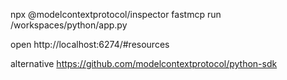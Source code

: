 npx @modelcontextprotocol/inspector fastmcp run /workspaces/python/app.py

open http://localhost:6274/#resources

alternative https://github.com/modelcontextprotocol/python-sdk